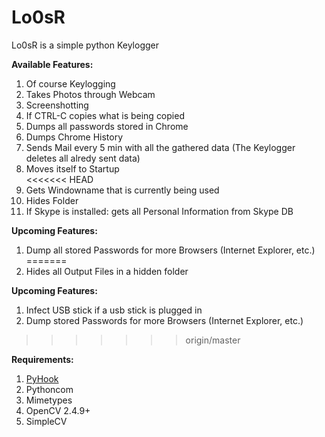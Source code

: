 # Lo0sR
Lo0sR is a simple python Keylogger

<strong>Available Features: </strong><br>
1. Of course Keylogging<br>
2. Takes Photos through Webcam<br>
3. Screenshotting<br>
4. If CTRL-C copies what is being copied<br>
5. Dumps all passwords stored in Chrome<br>
6. Dumps Chrome History<br>
7. Sends Mail every 5 min with all the gathered data (The Keylogger deletes all alredy sent data)<br>
8. Moves itself to Startup<br>
<<<<<<< HEAD
9. Gets Windowname that is currently being used<br>
10. Hides Folder<br>
11. If Skype is installed: gets all Personal Information from Skype DB<br> 


<strong>Upcoming Features: </strong><br>
1. Dump all stored Passwords for more Browsers (Internet Explorer, etc.)<br>
=======
9. Hides all Output Files in a hidden folder<br>


<strong>Upcoming Features: </strong><br>
1. Infect USB stick if a usb stick is plugged in<br>
2. Dump stored Passwords for more Browsers (Internet Explorer, etc.)<br>
>>>>>>> origin/master

<strong>Requirements: </strong><br>
1. <a href="https://sourceforge.net/projects/pyhook/">PyHook</a><br>
2. Pythoncom<br>
3. Mimetypes<br>
4. OpenCV 2.4.9+<br>
5. SimpleCV<br>
